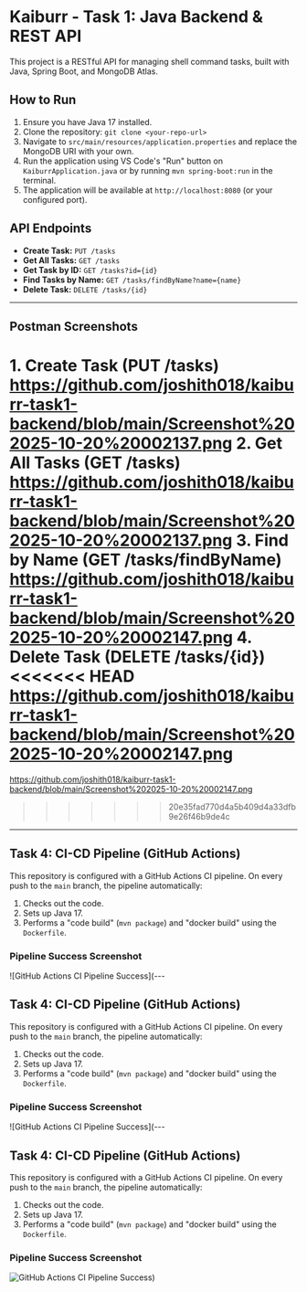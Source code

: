 # Kaiburr - Task 1: Java Backend & REST API

This project is a RESTful API for managing shell command tasks, built with Java, Spring Boot, and MongoDB Atlas.

## How to Run

1.  Ensure you have Java 17 installed.
2.  Clone the repository: `git clone <your-repo-url>`
3.  Navigate to `src/main/resources/application.properties` and replace the MongoDB URI with your own.
4.  Run the application using VS Code's "Run" button on `KaiburrApplication.java` or by running `mvn spring-boot:run` in the terminal.
5.  The application will be available at `http://localhost:8080` (or your configured port).

## API Endpoints

* **Create Task:** `PUT /tasks`
* **Get All Tasks:** `GET /tasks`
* **Get Task by ID:** `GET /tasks?id={id}`
* **Find Tasks by Name:** `GET /tasks/findByName?name={name}`
* **Delete Task:** `DELETE /tasks/{id}`

---

## Postman Screenshots



**1. Create Task (PUT /tasks)**
https://github.com/joshith018/kaiburr-task1-backend/blob/main/Screenshot%202025-10-20%20002137.png
**2. Get All Tasks (GET /tasks)**
https://github.com/joshith018/kaiburr-task1-backend/blob/main/Screenshot%202025-10-20%20002137.png
**3. Find by Name (GET /tasks/findByName)**
https://github.com/joshith018/kaiburr-task1-backend/blob/main/Screenshot%202025-10-20%20002147.png
**4. Delete Task (DELETE /tasks/{id})**
<<<<<<< HEAD
https://github.com/joshith018/kaiburr-task1-backend/blob/main/Screenshot%202025-10-20%20002147.png
=======
https://github.com/joshith018/kaiburr-task1-backend/blob/main/Screenshot%202025-10-20%20002147.png
>>>>>>> 20e35fad770d4a5b409d4a33dfb9e26f46b9de4c

---

## Task 4: CI-CD Pipeline (GitHub Actions)

This repository is configured with a GitHub Actions CI pipeline. On every push to the `main` branch, the pipeline automatically:
1.  Checks out the code.
2.  Sets up Java 17.
3.  Performs a "code build" (`mvn package`) and "docker build" using the `Dockerfile`.

### Pipeline Success Screenshot

![GitHub Actions CI Pipeline Success](---

## Task 4: CI-CD Pipeline (GitHub Actions)

This repository is configured with a GitHub Actions CI pipeline. On every push to the `main` branch, the pipeline automatically:
1.  Checks out the code.
2.  Sets up Java 17.
3.  Performs a "code build" (`mvn package`) and "docker build" using the `Dockerfile`.

### Pipeline Success Screenshot

![GitHub Actions CI Pipeline Success](---

## Task 4: CI-CD Pipeline (GitHub Actions)

This repository is configured with a GitHub Actions CI pipeline. On every push to the `main` branch, the pipeline automatically:
1.  Checks out the code.
2.  Sets up Java 17.
3.  Performs a "code build" (`mvn package`) and "docker build" using the `Dockerfile`.

### Pipeline Success Screenshot

![GitHub Actions CI Pipeline Success](httpsGas-your-screenshot-link-here.png))

